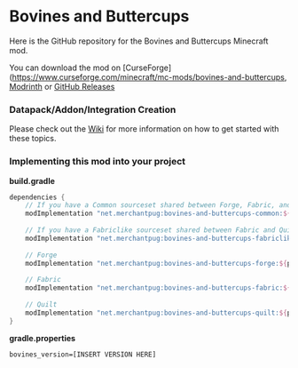 # Bovines and Buttercups

Here is the GitHub repository for the Bovines and Buttercups Minecraft mod.

You can download the mod on [CurseForge](https://www.curseforge.com/minecraft/mc-mods/bovines-and-buttercups, [Modrinth](https://modrinth.com/mod/bovines-and-buttercups) or [GitHub Releases](https://github.com/MerchantPug/bovines-and-buttercups/releases)

### Datapack/Addon/Integration Creation
Please check out the [Wiki](https://github.com/MerchantPug/bovines-and-buttercups/wiki) for more information on how to get started with these topics.

### Implementing this mod into your project

**build.gradle**
```gradle
dependencies {
    // If you have a Common sourceset shared between Forge, Fabric, and Quilt
    modImplementation "net.merchantpug:bovines-and-buttercups-common:${project.bovines_version}"
    
    // If you have a Fabriclike sourceset shared between Fabric and Quilt
    modImplementation "net.merchantpug:bovines-and-buttercups-fabriclike:${project.bovines_version}"
    
    // Forge
    modImplementation "net.merchantpug:bovines-and-buttercups-forge:${project.bovines_version}"
    
    // Fabric
    modImplementation "net.merchantpug:bovines-and-buttercups-fabric:${project.bovines_version}"
    
    // Quilt
    modImplementation "net.merchantpug:bovines-and-buttercups-quilt:${project.bovines_version}"
}
```

**gradle.properties**
```properties
bovines_version=[INSERT VERSION HERE]
```